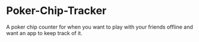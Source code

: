 # Poker-Chip-Tracker
A poker chip counter for when you want to play with your friends offline and want an app to keep track of it.
